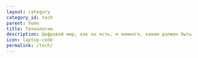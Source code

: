 ```yaml
---
layout: category
category_id: tech
parent: home
title: Технологии
description: Цифровой мир, как он есть, и немного, каким должен быть
icon: laptop-code
permalink: /tech/
---
```

